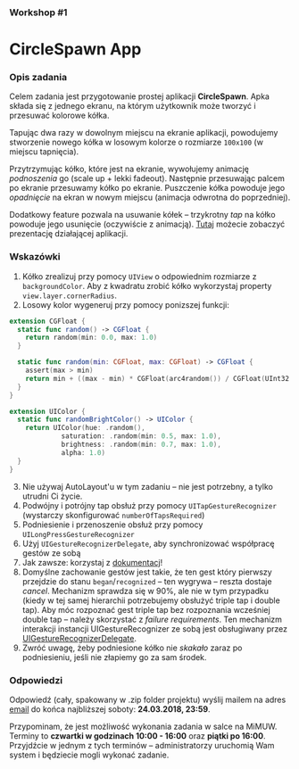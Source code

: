 ### Workshop #1

# CircleSpawn App

### Opis zadania

Celem zadania jest przygotowanie prostej aplikacji **CircleSpawn**. Apka składa się z jednego ekranu, na którym użytkownik może tworzyć i przesuwać kolorowe kółka.

Tapując dwa razy w dowolnym miejscu na ekranie aplikacji, powodujemy stworzenie nowego kółka w losowym kolorze o rozmiarze `100x100` (w miejscu tapnięcia).

Przytrzymując kółko, które jest na ekranie, wywołujemy animację *podnoszenia* go (scale up + lekki fadeout). Następnie przesuwając palcem po ekranie przesuwamy kółko po ekranie. Puszczenie kółka powoduje jego *opadnięcie* na ekran w nowym miejscu (animacja odwrotna do poprzedniej).

Dodatkowy feature pozwala na usuwanie kółek – trzykrotny *tap* na kółko powoduje jego usunięcie (oczywiście z animacją). [Tutaj](film.mov) możecie zobaczyć prezentację działającej aplikacji.

### Wskazówki

1. Kółko zrealizuj przy pomocy `UIView` o odpowiednim rozmiarze z `backgroundColor`. Aby z kwadratu zrobić kółko wykorzystaj property `view.layer.cornerRadius`.
2. Losowy kolor wygeneruj przy pomocy ponizszej funkcji:
```swift
extension CGFloat {
  static func random() -> CGFloat {
    return random(min: 0.0, max: 1.0)
  }

  static func random(min: CGFloat, max: CGFloat) -> CGFloat {
    assert(max > min)
    return min + ((max - min) * CGFloat(arc4random()) / CGFloat(UInt32.max))
  }
}

extension UIColor {
  static func randomBrightColor() -> UIColor {
    return UIColor(hue: .random(),
             saturation: .random(min: 0.5, max: 1.0),
             brightness: .random(min: 0.7, max: 1.0),
             alpha: 1.0)
  }
}
```

3. Nie używaj AutoLayout'u w tym zadaniu – nie jest potrzebny, a tylko utrudni Ci życie.
4. Podwójny i potrójny tap obsłuż przy pomocy `UITapGestureRecognizer` (wystarczy skonfigurować `numberOfTapsRequired`)
5. Podniesienie i przenoszenie obsłuż przy pomocy `UILongPressGestureRecognizer`
6. Użyj `UIGestureRecognizerDelegate`, aby synchronizować współpracę gestów ze sobą
7. Jak zawsze: korzystaj z [dokumentacj](https://developer.apple.com/documentation/uikit/uigesturerecognizer)!
8. Domyślne zachowanie gestów jest takie, że ten gest który pierwszy przejdzie do stanu `began`/`recognized` – ten wygrywa – reszta dostaje *cancel*. Mechanizm sprawdza się w 90%, ale nie w tym przypadku (kiedy w tej samej hierarchii potrzebujemy obsłużyć triple tap i double tap). Aby móc rozpoznać gest triple tap bez rozpoznania wcześniej double tap – należy skorzystać z *failure requirements*. Ten mechanizm interakcji instancji UIGestureRecognizer ze sobą jest obsługiwany przez [UIGestureRecognizerDelegate](https://developer.apple.com/documentation/uikit/uigesturerecognizerdelegate).
9. Zwróć uwagę, żeby podniesione kółko nie *skakało* zaraz po podniesieniu, jeśli nie złapiemy go za sam środek.

### Odpowiedzi

Odpowiedź (cały, spakowany w .zip folder projektu) wyślij mailem na adres [email](mailto:michal.dabrowski+workshop1@daftcode.pl) do końca najbliższej soboty: **24.03.2018, 23:59**.

Przypominam, że jest możliwość wykonania zadania w salce na MiMUW. Terminy to **czwartki w godzinach 10:00 - 16:00** oraz **piątki po 16:00**. Przyjdźcie w jednym z tych terminów – administratorzy uruchomią Wam system i będziecie mogli wykonać zadanie.
